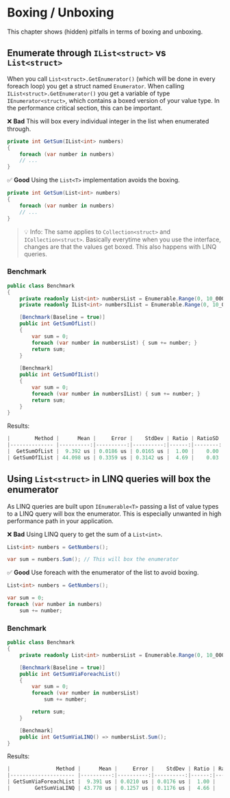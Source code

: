 # Boxing / Unboxing
This chapter shows (hidden) pitfalls in terms of boxing and unboxing.

## Enumerate through `IList<struct>` vs `List<struct>`
When you call `List<struct>.GetEnumerator()` (which will be done in every foreach loop) you get a struct named `Enumerator`. When calling `IList<struct>.GetEnumerator()` you get a variable of type `IEnumerator<struct>`, which contains a boxed version of your value type. In the performance critical section, this can be important.

❌ **Bad** This will box every individual integer in the list when enumerated through.
```csharp
private int GetSum(IList<int> numbers)
{
    foreach (var number in numbers)
    // ...
}
```

✅ **Good** Using the `List<T>` implementation avoids the boxing.
```csharp
private int GetSum(List<int> numbers)
{
    foreach (var number in numbers)
    // ...
}
```

> 💡 Info: The same applies to `Collection<struct>` and `ICollection<struct>`. Basically everytime when you use the interface, changes are that the values get boxed.
> This also happens with LINQ queries.

### Benchmark
```csharp
public class Benchmark
{
    private readonly List<int> numbersList = Enumerable.Range(0, 10_000).ToList();
    private readonly IList<int> numbersIList = Enumerable.Range(0, 10_000).ToList();

    [Benchmark(Baseline = true)]
    public int GetSumOfList()
    {
        var sum = 0;
        foreach (var number in numbersList) { sum += number; }
        return sum;
    }
    
    [Benchmark]
    public int GetSumOfIList()
    {
        var sum = 0;
        foreach (var number in numbersIList) { sum += number; }
        return sum;
    }
}
```

Results:
```csharp
|        Method |      Mean |     Error |    StdDev | Ratio | RatioSD | Allocated | Alloc Ratio |
|-------------- |----------:|----------:|----------:|------:|--------:|----------:|------------:|
|  GetSumOfList |  9.392 us | 0.0186 us | 0.0165 us |  1.00 |    0.00 |         - |          NA |
| GetSumOfIList | 44.098 us | 0.3359 us | 0.3142 us |  4.69 |    0.03 |      40 B |          NA |
```

## Using `List<struct>` in LINQ queries will box the enumerator
As LINQ queries are built upon `IEnumerable<T>` passing a list of value types to a LINQ query will box the enumerator. This is especially unwanted in high performance path in your application.

❌ **Bad** Using LINQ query to get the sum of a `List<int>`.
```csharp
List<int> numbers = GetNumbers();

var sum = numbers.Sum(); // This will box the enumerator
```

✅ **Good** Use foreach with the enumerator of the list to avoid boxing.
```csharp
List<int> numbers = GetNumbers();

var sum = 0;
foreach (var number in numbers)
    sum += number;
```

### Benchmark
```csharp
public class Benchmark
{
    private readonly List<int> numbersList = Enumerable.Range(0, 10_000).ToList();

    [Benchmark(Baseline = true)]
    public int GetSumViaForeachList()
    {
        var sum = 0;
        foreach (var number in numbersList)
            sum += number;

        return sum;
    }

    [Benchmark]
    public int GetSumViaLINQ() => numbersList.Sum();
}

```

Results:
```csharp
|               Method |      Mean |     Error |    StdDev | Ratio | RatioSD | Allocated | Alloc Ratio |
|--------------------- |----------:|----------:|----------:|------:|--------:|----------:|------------:|
| GetSumViaForeachList |  9.391 us | 0.0210 us | 0.0176 us |  1.00 |    0.00 |         - |          NA |
|        GetSumViaLINQ | 43.778 us | 0.1257 us | 0.1176 us |  4.66 |    0.02 |      40 B |          NA |
```